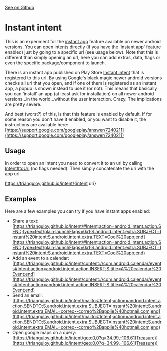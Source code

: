 [See on Github](https://github.com/TrianguloY/intent)

# Instant intent
This is an experiment for the [instant app](https://support.google.com/googleplay/answer/7683278) feature available on newer android versions. You can open intents directly (if you have the 'instant app' feature enabled) just by going to a specific url (see usage below). Note that this is different than simply opening an url, here you can add extras, data, flags or even the specific package/component to launch.

There is an instant app published on Play Store [Instant intent](https://play.google.com/store/apps/details?id=com.trianguloy.instantintent) that is registered to this url. By using Google's black magic newer android versions checks all url that you open, and if one of them is registered as an instant app, a popup is shown instead to use it (or not). This means that basically you can 'install' an app (at least ask for installation) on all newer android versions...in the world...without the user interaction. Crazy. The implications are pretty severe.

And best (worst?) of this, is that this feature is enabled by default. If for some reason you don't have it enabled, or you want to disable it, the instructions are available here: [https://support.google.com/googleplay/answer/7240211](https://support.google.com/googleplay/answer/7240211)

## Usage 
In order to open an intent you need to convert it to an uri by calling [Intent#toUri](https://developer.android.com/reference/android/content/Intent.html#toUri(int)) (no flags needed). Then simply concatenate the uri with the app url:

https://trianguloy.github.io/intent/{intent uri}

## Examples
Here are a few examples you can try if you have instant apps enabled:
* Share a text: [https://trianguloy.github.io/intent/#Intent;action=android.intent.action.SEND;type=text/plain;launchFlags=0x1;S.android.intent.extra.SUBJECT=Instant%20intent;S.android.intent.extra.TEXT=Cool%20app;end](https://trianguloy.github.io/intent/#Intent;action=android.intent.action.SEND;type=text/plain;launchFlags=0x1;S.android.intent.extra.SUBJECT=Instant%20intent;S.android.intent.extra.TEXT=Cool%20app;end)
* Add an event to a calendar: [https://trianguloy.github.io/intent/content://com.android.calendar/events#Intent;action=android.intent.action.INSERT;S.title=A%20calendar%20Event;end](https://trianguloy.github.io/intent/content://com.android.calendar/events#Intent;action=android.intent.action.INSERT;S.title=A%20calendar%20Event;end)
* Send an email: [https://trianguloy.github.io/intent/mailto:#Intent;action=android.intent.action.SENDTO;S.android.intent.extra.SUBJECT=Instant%20intent;S.android.intent.extra.EMAIL=correo--correo%2Bappiie%40hotmail.com;end](https://trianguloy.github.io/intent/mailto:#Intent;action=android.intent.action.SENDTO;S.android.intent.extra.SUBJECT=Instant%20intent;S.android.intent.extra.EMAIL=correo--correo%2Bappiie%40hotmail.com;end)
* Open google maps on a query: [https://trianguloy.github.io/intent/geo:0,0?q=34.99,-106.61(Treasure)](https://trianguloy.github.io/intent/geo:0,0?q=34.99,-106.61(Treasure))
